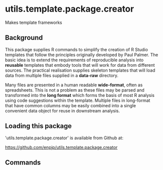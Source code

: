 # utils.template.package.creator
Makes template frameworks

## Background
This package supplies R commands to simplify the creation of R Studio templates that follow the principles originally developed by Paul Palmer. The basic idea is to extend the requirements of reproducible analysis into **reusable** templates that embody tools that will work for data from different sources. The practical realisation supplies skeleton templates that will load data from multiple files supplied in a **data-raw** directory.

Many files are presented in a human readable **wide-format**, often as spreadsheets. This is not a problem as these files may be parsed and transformed into the **long format** which forms the basis of most R analysis using code suggestions within the template. Multiple files in long-format that have common columns may be easily combined into a single convenient data object for reuse in downstream analysis.

## Loading this package

'utils.template.package.creator' is available from Github at:

https://github.com/enpjp/utils.template.package.creator 

## Commands




